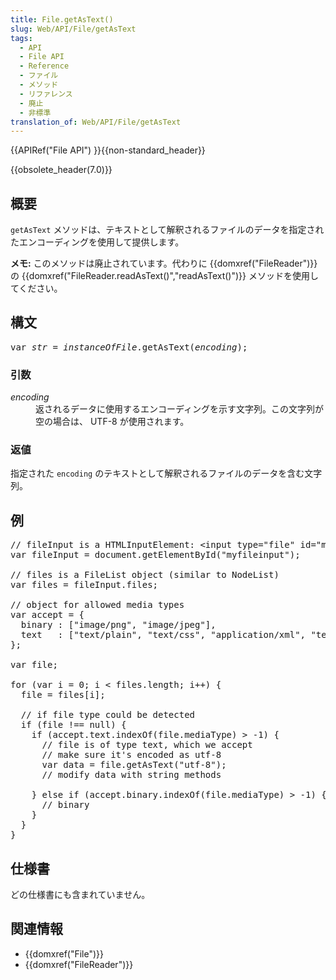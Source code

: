 ```yaml
---
title: File.getAsText()
slug: Web/API/File/getAsText
tags:
  - API
  - File API
  - Reference
  - ファイル
  - メソッド
  - リファレンス
  - 廃止
  - 非標準
translation_of: Web/API/File/getAsText
---
```

<p>{{APIRef("File API") }}{{non-standard_header}}</p>

<p>{{obsolete_header(7.0)}}</p>

<h2 id="Summary" name="Summary">概要</h2>

<p><code>getAsText</code> メソッドは、テキストとして解釈されるファイルのデータを指定されたエンコーディングを使用して提供します。</p>

<div class="note">
<p><strong>メモ:</strong> このメソッドは廃止されています。代わりに {{domxref("FileReader")}} の {{domxref("FileReader.readAsText()","readAsText()")}} メソッドを使用してください。</p>
</div>

<h2 id="Syntax" name="Syntax">構文</h2>

<pre>var <var>str</var> = <var>instanceOfFile</var>.getAsText(<var>encoding</var>);</pre>

<h3 id="Parameters" name="Parameters">引数</h3>

<dl>
 <dt><var>encoding</var></dt>
 <dd>返されるデータに使用するエンコーディングを示す文字列。この文字列が空の場合は、 UTF-8 が使用されます。</dd>
</dl>

<h3 id="Returns" name="Returns">返値</h3>

<p>指定された <code>encoding</code> のテキストとして解釈されるファイルのデータを含む文字列。</p>

<h2 id="Example" name="Example">例</h2>

<pre class="brush: js">// fileInput is a HTMLInputElement: &lt;input type="file" id="myfileinput" multiple&gt;
var fileInput = document.getElementById("myfileinput");

// files is a FileList object (similar to NodeList)
var files = fileInput.files;

// object for allowed media types
var accept = {
  binary : ["image/png", "image/jpeg"],
  text   : ["text/plain", "text/css", "application/xml", "text/html"]
};

var file;

for (var i = 0; i &lt; files.length; i++) {
  file = files[i];

  // if file type could be detected
  if (file !== null) {
    if (accept.text.indexOf(file.mediaType) &gt; -1) {
      // file is of type text, which we accept
      // make sure it's encoded as utf-8
      var data = file.getAsText("utf-8");
      // modify data with string methods

    } else if (accept.binary.indexOf(file.mediaType) &gt; -1) {
      // binary
    }
  }
}</pre>

<h2 id="Specification" name="Specification">仕様書</h2>

<p>どの仕様書にも含まれていません。</p>

<h2 id="See_also" name="See_also">関連情報</h2>

<ul>
 <li>{{domxref("File")}}</li>
 <li>{{domxref("FileReader")}}</li>
</ul>
